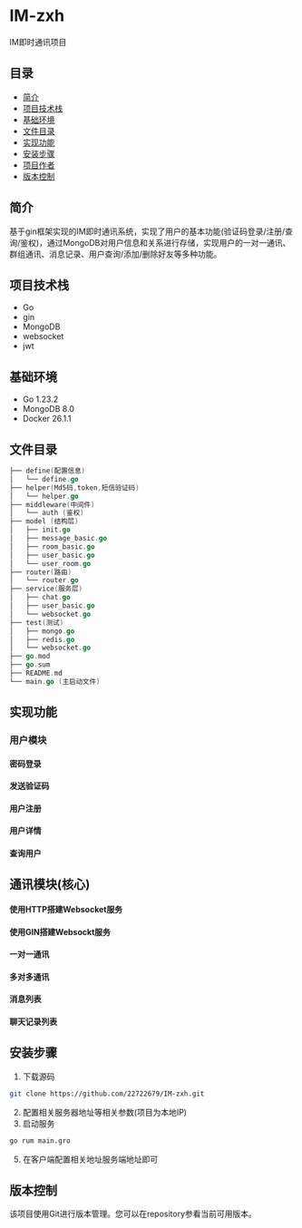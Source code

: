 # IM-zxh
IM即时通讯项目

## 目录
 - [简介](#简介)
 - [项目技术栈](#项目技术栈)
 - [基础环境](#基础环境)
 - [文件目录](#文件目录)
 - [实现功能](#实现功能)
 - [安装步骤](#安装步骤)
 - [项目作者](项目作者)
 - [版本控制](版本控制)
## 简介
  基于gin框架实现的IM即时通讯系统，实现了用户的基本功能(验证码登录/注册/查询/鉴权)，通过MongoDB对用户信息和关系进行存储，实现用户的一对一通讯、群组通讯、消息记录、用户查询/添加/删除好友等多种功能。
## 项目技术栈
 - Go
 - gin
 - MongoDB
 - websocket
 - jwt
## 基础环境
  - Go 1.23.2
  - MongoDB 8.0
  - Docker 26.1.1
## 文件目录
```go
├── define(配置信息)
│   └── define.go
├── helper(Md5码,token,短信验证码)
│   └── helper.go
├── middleware(中间件)
│   └── auth (鉴权)
├── model (结构层)
│   ├── init.go
│   ├── message_basic.go
│   ├── room_basic.go
│   ├── user_basic.go
│   └── user_room.go
├── router(路由)
│   └── router.go
├── service(服务层)
│   ├── chat.go
│   ├── user_basic.go
│   └── websocket.go
├── test(测试)
│   ├── mongo.go
│   ├── redis.go
│   └── websocket.go
├── go.mod
├── go.sum
├── README.md
└── main.go (主启动文件)
```
## 实现功能
###                 用户模块
####                密码登录
####                发送验证码
####                用户注册
####                用户详情
####                查询用户
## 通讯模块(核心)
####                使用HTTP搭建Websocket服务
####                使用GIN搭建Websockt服务
####                一对一通讯
####                多对多通讯
####                消息列表
####                聊天记录列表

## 安装步骤
1. 下载源码
```sh
git clone https://github.com/22722679/IM-zxh.git
```
2. 配置相关服务器地址等相关参数(项目为本地IP)
3. 启动服务
```sh
go rum main.gro
```
5. 在客户端配置相关地址服务端地址即可
## 版本控制
该项目使用Git进行版本管理。您可以在repository参看当前可用版本。


